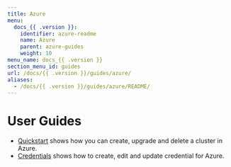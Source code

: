 ```yaml
---
title: Azure
menu:
  docs_{{ .version }}:
    identifier: azure-readme
    name: Azure
    parent: azure-guides
    weight: 10
menu_name: docs_{{ .version }}
section_menu_id: guides
url: /docs/{{ .version }}/guides/azure/
aliases:
  - /docs/{{ .version }}/guides/azure/README/
---
```


# User Guides

- [Quickstart](/docs/guides/azure/quickstart/) shows how you can create, upgrade and delete a cluster in Azure.
- [Credentials](/docs/guides/azure/credentials/) shows how to create, edit and update credential for Azure.
